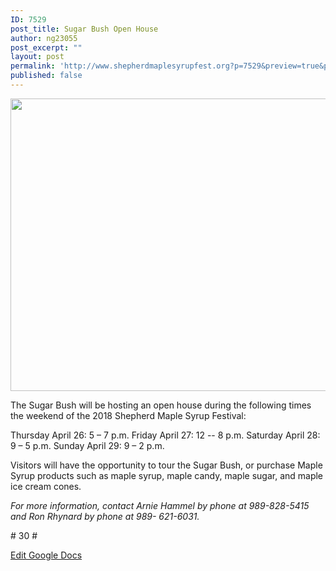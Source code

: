 ```yaml
---
ID: 7529
post_title: Sugar Bush Open House
author: ng23055
post_excerpt: ""
layout: post
permalink: 'http://www.shepherdmaplesyrupfest.org?p=7529&preview=true&preview_id=7529'
published: false
---
```

<p><img src="http://www.shepherdmaplesyrupfest.org/wp-content/uploads/2017/12/null.jpeg" width="624" height="468" alt="" title=""></p>
<p></p>
<p>The Sugar Bush will be hosting an open house during the following times the weekend of the 2018 Shepherd Maple Syrup Festival:</p>
<p></p>
<p>Thursday April 26:  5 – 7 p.m.
Friday April 27: 12 -- 8 p.m.
Saturday April 28: 9 – 5 p.m.
Sunday April  29: 9 – 2 p.m.</p>
<p></p>
<p>Visitors will have the opportunity to tour the Sugar Bush, or purchase Maple Syrup products such as maple syrup, maple candy, maple sugar, and maple ice cream cones.</p>
<p></p>
<p><i>For more information, contact Arnie Hammel by phone at 989-828-5415 and Ron Rhynard by phone at 989- 621-6031.</i></p>
<p><i></i></p>
<p># 30 #</p>
<p></p>
<p></p>
<p><a href="https://docs.google.com/document/d/17N9NHtZfykFK3AKfHOovcBSDEtD9aXPHIbK2Dpcokvk/edit?usp=sharing">Edit Google Docs</a></p>